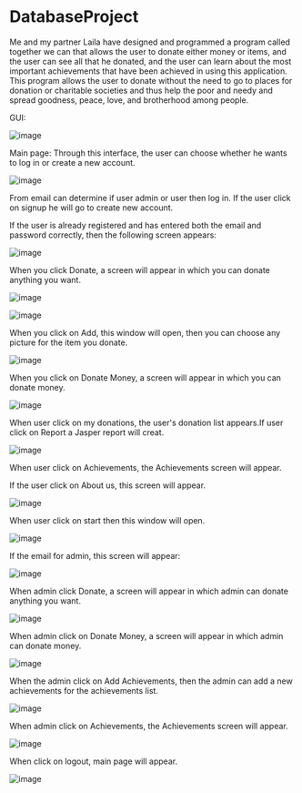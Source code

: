 # DatabaseProject
Me and my partner Laila have designed and programmed a program called together we can that allows the user to donate either money or items, and the user can see all that he donated, and the user can learn about the most important achievements that have been achieved in using this application. This program allows the user to donate without the need to go to places for donation or charitable societies and thus help the poor and needy and spread goodness, peace, love, and brotherhood among people.


GUI:

![image](https://user-images.githubusercontent.com/103901228/184508798-872c8999-9017-417f-86c2-3789de283d51.png)

Main page:
Through this interface, the user can choose whether he wants to log in or create a new account.

![image](https://user-images.githubusercontent.com/103901228/184508817-0b5eec52-6e66-4dd3-91ce-112c9c6828c7.png)

From email can determine if user admin or user then log in.
If the user click on signup he will go to create new account.

If the user is already registered and has entered both the email and password correctly, then the following screen appears:

![image](https://user-images.githubusercontent.com/103901228/184508835-c4fcd0e3-c1b8-46c2-82de-8ac7f5f20449.png)

When you click Donate, a screen will appear in which you can donate anything you want.

![image](https://user-images.githubusercontent.com/103901228/184508868-47f24fd7-cbcc-4bdb-a148-23502e44be59.png)

![image](https://user-images.githubusercontent.com/103901228/184508880-e621bd79-1ecd-48c8-b7b3-aeccef8fa0fb.png)

When you click on Add, this window will open, then you can choose any picture for the item you donate.

![image](https://user-images.githubusercontent.com/103901228/184508891-8766427f-28f0-4977-a098-0e2406f82bdc.png)

When you click on Donate Money, a screen will appear in which you can donate money.

![image](https://user-images.githubusercontent.com/103901228/184508901-bfce1c42-355b-4722-9132-9a74a69ea0d8.png)

When user click on my donations, the user's donation list appears.If user click on Report a Jasper report will creat.

![image](https://user-images.githubusercontent.com/103901228/184508912-a1213576-d533-414c-8afc-6c1e750473f1.png)

When user click on Achievements, the Achievements screen will appear.

If the user click on About us, this screen will appear.

![image](https://user-images.githubusercontent.com/103901228/184508941-caf4081c-c901-4b94-9dbc-7e145916a7da.png)

When user click on start then this window will open.

![image](https://user-images.githubusercontent.com/103901228/184508952-8c69883e-b89e-4df9-a295-ea01919a041f.png)

If the email for admin, this screen will appear:

![image](https://user-images.githubusercontent.com/103901228/184508993-bc27882b-1aac-4983-839e-cfdf5f1f78d3.png)

When admin click Donate, a screen will appear in which admin can donate anything you want.

![image](https://user-images.githubusercontent.com/103901228/184509011-0d1fd0f7-ff1d-46ab-ab0d-5c871ed6a0d2.png)

When admin click on Donate Money, a screen will appear in which admin can donate money.

![image](https://user-images.githubusercontent.com/103901228/184509030-9b1d9bd7-54aa-4c1e-80a3-a0774613f8fe.png)

When the admin click on Add Achievements, then the admin can add a new achievements for the achievements list.

![image](https://user-images.githubusercontent.com/103901228/184509045-d171731e-eb90-4579-b51b-99bcc0422348.png)

When admin click on Achievements, the Achievements screen will appear.

![image](https://user-images.githubusercontent.com/103901228/184509057-344fde4b-95b1-449c-bbbd-c176601ec78a.png)

When click on logout, main page will appear.

![image](https://user-images.githubusercontent.com/103901228/184508978-8dcbbefa-2190-4ba9-85b8-f40d28dbad07.png)

